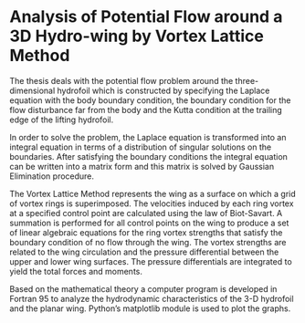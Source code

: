 # Analysis of Potential Flow around a 3D Hydro-wing by Vortex Lattice Method
The thesis deals with the potential flow problem around the three-dimensional hydrofoil which is constructed by specifying the Laplace equation with the body boundary condition, the boundary condition for the flow disturbance far from the body and the Kutta condition at the trailing edge of the lifting hydrofoil.

In order to solve the problem, the Laplace equation is transformed into an integral equation in terms of a distribution of singular solutions on the boundaries. After satisfying the boundary conditions the integral equation can be written into a matrix form and this matrix is solved by Gaussian Elimination procedure.

The Vortex Lattice Method represents the wing as a surface on which a grid of vortex rings is superimposed. The velocities induced by each ring vortex at a specified control point are calculated using the law of Biot-Savart. A summation is performed for all control points on the wing to produce a set of linear algebraic equations for the ring vortex strengths that satisfy the boundary condition of no flow through the wing. The vortex strengths are related to the wing circulation and the pressure differential between the upper and lower wing surfaces. The pressure differentials are integrated to yield the total forces and moments.

Based on the mathematical theory a computer program is developed in Fortran 95 to analyze the hydrodynamic characteristics of the 3-D hydrofoil and the planar wing. Python’s matplotlib module is used to plot the graphs.
